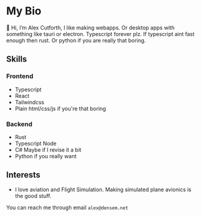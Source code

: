 # My Bio
👋 Hi, I’m Alex Cutforth, I like making webapps. Or desktop apps with something like tauri or electron. Typescript forever plz. If typescript aint fast enough then rust. Or python if you are really that boring.
## Skills
### Frontend
- Typescript
- React
- Tailwindcss
- Plain html/css/js if you're that boring
### Backend
- Rust
- Typescript Node
- C# Maybe if I revise it a bit
- Python if you really want
## Interests
- I love aviation and Flight Simulation. Making simulated plane avionics is the good stuff.

You can reach me through email `alex@densem.net`
